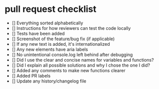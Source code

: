 # pull request checklist

- [] Everything sorted alphabetically
- [] Instructions for how reviewers can test the code locally
- [] Tests have been added
- [] Screenshot of the feature/bug fix (if applicable)
- [] If any new text is added, it's internationalized
- [] Any new elements have aria labels
- [] No unintentional console.log left behind after debugging
- [] Did I use the clear and concise names for variables and functions?
- [] Did I explain all possible solutions and why I chose the one I did?
- [] Added any comments to make new functions clearer
- [] Added PR labels
- [] Update any history/changelog file


